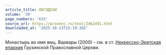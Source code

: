```yaml
---
article_title: ЛАГОДЕХИ
volume: '39'
page_numbers: '633'
source_url: https://pravenc.ru/text/2462491.html
downloaded_at: '2025-10-13T15:19:38Z'
---
```


Монастырь во имя вмц. Варвары (2000) - см. в ст. [Некресско-Эретская епархия](<https://pravenc.ru/text/Некресско-Эретская епархия.html>) Грузинской Православной Церкви.
